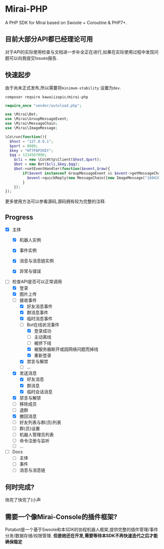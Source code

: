 # Mirai-PHP
A PHP SDK for Mirai based on Swoole + Coroutine &amp; PHP7+.

## 目前大部分API都已经理论可用  
对于API的实际使用检查与文档进一步补全正在进行,如果在实际使用过程中发现问题可以向我提交Issues报告.  
  
## 快速起步
由于尚未正式发布,所以需要将`minimum-stability` 设置为`dev`.
```
composer require kawaiizapic/mirai-php
```
```php
require_once "vendor/autoload.php";

use \Mirai\Bot;
use \Mirai\GroupMessageEvent;
use \Mirai\MessageChain;
use \Mirai\ImageMessage;

\Co\run(function(){
  $host = "127.0.0.1";
  $port = 8080;
  $key = "HTTPAPIKEY";
  $qq = 1234567890;
    $cli = new \Co\Http\Client($host,$port);
    $bot = new Bot($cli,$key,$qq);
    $bot->setEventHandler(function($event,$raw){
        if($event instanceof GroupMessageEvent && $event->getMessageChain()->__toString() == ":steamsalty:" ) {
          $event->quickReply(new MessageChain([new ImageMessage("{A94288C3-AB52-28B0-FBE2-FA197B92A49E}.mirai")]));
        }
    });
});
```

更多使用方法可以参看源码,源码拥有较为完整的注释.  

## Progress  
* [x] 主体
  * [x] 机器人实例
  * [x] 事件实例
  * [x] 消息与消息链实例
  * [x] 异常与错误  
  

* [ ] 检查API是否可以正常调用
  * [x] 登录
  * [x] 图片上传 
  * [ ] 接收事件
    * [x] 好友消息事件
    * [x] 群消息事件
    * [x] 临时消息事件
    * [ ] Bot在线状况事件
      * [x] 登录成功
      * [ ] 主动离线
      * [ ] 被挤下线
      * [x] 被服务器断开或因网络问题而掉线
      * [x] 重新登录
    * [x] 禁言与解禁
    * [ ] ...
  * [x] 发送消息
    * [x] 好友消息
    * [x] 群消息
    * [x] 临时会话消息 
  * [x] 禁言与解禁
  * [ ] 移除成员
  * [ ] 退群
  * [x] 撤回消息
  * [ ] 好友列表与群(员)列表
  * [ ] 群(员)设置
  * [ ] 机器人管理员列表
  * [ ] 命令注册与监听
  * [ ] ...
  
* [ ] Docs
  * [ ] 主体
  * [ ] 事件
  * [ ] 消息与消息链

## 何时完成?  
快完了快完了(小声

## 需要一个像Mirai-Console的插件框架?
Potabot是一个基于Swoole和本SDK的协程机器人框架,提供完整的插件管理/事件分发/数据存储/权限管理.
**但是她还在开发,需要等待本SDK不再快速迭代之后才能确保稳定**